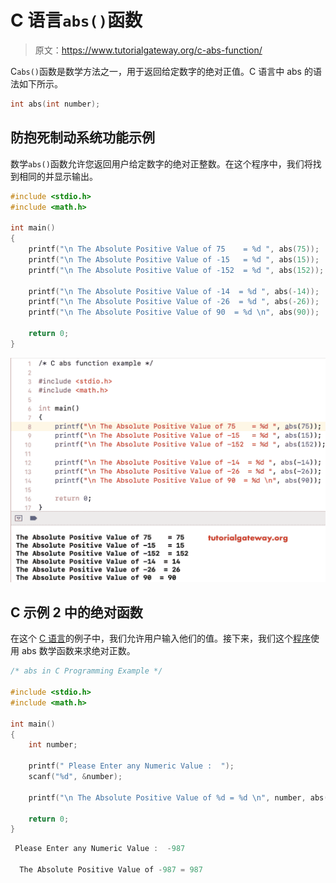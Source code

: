 # C 语言`abs()`函数

> 原文：<https://www.tutorialgateway.org/c-abs-function/>

C`abs()`函数是数学方法之一，用于返回给定数字的绝对正值。C 语言中 abs 的语法如下所示。

```c
int abs(int number);
```

## 防抱死制动系统功能示例

数学`abs()`函数允许您返回用户给定数字的绝对正整数。在这个程序中，我们将找到相同的并显示输出。

```c
#include <stdio.h>
#include <math.h>

int main()
{
    printf("\n The Absolute Positive Value of 75    = %d ", abs(75));
    printf("\n The Absolute Positive Value of -15   = %d ", abs(15));
    printf("\n The Absolute Positive Value of -152  = %d ", abs(152));

    printf("\n The Absolute Positive Value of -14  = %d ", abs(-14));
    printf("\n The Absolute Positive Value of -26  = %d ", abs(-26));
    printf("\n The Absolute Positive Value of 90  = %d \n", abs(90));

    return 0;
}
```

![C abs function example 1](img/504df90fb92846468db48cdbf0236c31.png)

## C 示例 2 中的绝对函数

在这个 [C 语言](https://www.tutorialgateway.org/c-programming/)的例子中，我们允许用户输入他们的值。接下来，我们这个[程序](https://www.tutorialgateway.org/c-programming-examples/)使用 abs 数学函数来求绝对正数。

```c
/* abs in C Programming Example */

#include <stdio.h>
#include <math.h> 

int main()
{
    int number;

    printf(" Please Enter any Numeric Value :  ");
    scanf("%d", &number);

    printf("\n The Absolute Positive Value of %d = %d \n", number, abs(number));

    return 0;
}
```

```c
 Please Enter any Numeric Value :  -987

  The Absolute Positive Value of -987 = 987
```